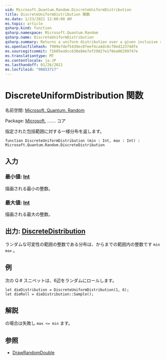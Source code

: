 ```yaml
---
uid: Microsoft.Quantum.Random.DiscreteUniformDistribution
title: DiscreteUniformDistribution 関数
ms.date: 1/23/2021 12:00:00 AM
ms.topic: article
qsharp.kind: function
qsharp.namespace: Microsoft.Quantum.Random
qsharp.name: DiscreteUniformDistribution
qsharp.summary: Returns a uniform distribution over a given inclusive range.
ms.openlocfilehash: f909e7def5439ec0feef4ca4dc0cf8ed12374dfe
ms.sourcegitcommit: 71605ea9cc630e84e7ef29027e1f0ea06299747e
ms.translationtype: MT
ms.contentlocale: ja-JP
ms.lasthandoff: 01/26/2021
ms.locfileid: "98853717"
---
```

# <a name="discreteuniformdistribution-function"></a>DiscreteUniformDistribution 関数

名前空間: [Microsoft. Quantum. Random](xref:Microsoft.Quantum.Random)

Package: [Microsoft.](https://nuget.org/packages/Microsoft.Quantum.QSharp.Core) ....... コア


指定された包括範囲に対する一様分布を返します。

```qsharp
function DiscreteUniformDistribution (min : Int, max : Int) : Microsoft.Quantum.Random.DiscreteDistribution
```


## <a name="input"></a>入力

### <a name="min--int"></a>最小値: [Int](xref:microsoft.quantum.lang-ref.int)

描画される最小の整数。


### <a name="max--int"></a>最大値: [Int](xref:microsoft.quantum.lang-ref.int)

描画される最大の整数。



## <a name="output--discretedistribution"></a>出力: [DiscreteDistribution](xref:Microsoft.Quantum.Random.DiscreteDistribution)

ランダムな可変性の範囲の整数である分布は、からまでの範囲内の整数です `min` `max` 。

## <a name="example"></a>例

次の Q # スニペットは、6辺をランダムにロールします。

```qsharp
let dieDistribution = DiscreteUniformDistribution(1, 6);
let dieRoll = dieDistribution::Sample();
```

## <a name="remarks"></a>解説

の場合は失敗し `max <= min` ます。

## <a name="see-also"></a>参照

- [DrawRandomDouble](xref:Microsoft.Quantum.DrawRandomDouble)